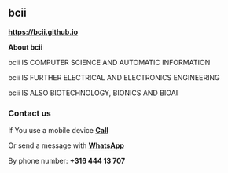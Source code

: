 ## <strong>bcii</strong>
<a href="https://bcii.github.io/"><strong>https://bcii.github.io</strong></a>
  
<strong>About bcii</strong>

bcii IS COMPUTER SCIENCE AND AUTOMATIC INFORMATION

bcii IS FURTHER ELECTRICAL AND ELECTRONICS ENGINEERING

bcii IS ALSO BIOTECHNOLOGY, BIONICS AND BIOAI

### <strong>Contact us</strong>
If You use a mobile device <a href="tel:31644413707"><strong>Call</strong></a>

Or send a message with <a href="https://wa.me/31644413707" target="_blank" rel="noopener"><strong>WhatsApp</strong></a>

By phone number: <strong>+316 444 13 707</strong>
